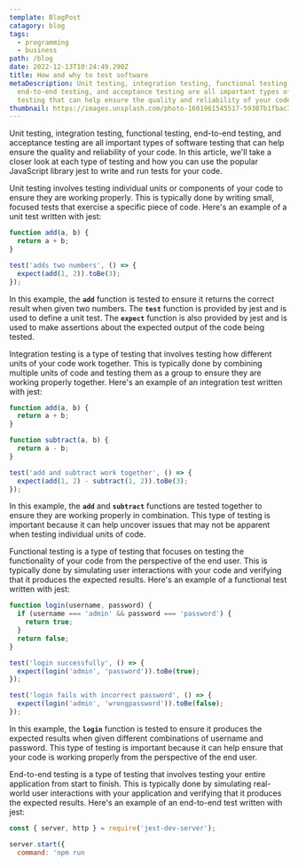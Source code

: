 ```yaml
---
template: BlogPost
catagory: blog
tags:
  - programming
  - business
path: /blog
date: 2022-12-13T10:24:49.290Z
title: How and why to test software
metaDescription: Unit testing, integration testing, functional testing,
  end-to-end testing, and acceptance testing are all important types of software
  testing that can help ensure the quality and reliability of your code.
thumbnail: https://images.unsplash.com/photo-1601961545517-59307b1fbac3?ixlib=rb-4.0.3&ixid=MnwxMjA3fDB8MHxwaG90by1wYWdlfHx8fGVufDB8fHx8&auto=format&fit=crop&w=686&q=80
---
```

<!--StartFragment-->

Unit testing, integration testing, functional testing, end-to-end testing, and acceptance testing are all important types of software testing that can help ensure the quality and reliability of your code. In this article, we'll take a closer look at each type of testing and how you can use the popular JavaScript library jest to write and run tests for your code.

Unit testing involves testing individual units or components of your code to ensure they are working properly. This is typically done by writing small, focused tests that exercise a specific piece of code. Here's an example of a unit test written with jest:

```jsx
function add(a, b) {
  return a + b;
}

test('adds two numbers', () => {
  expect(add(1, 2)).toBe(3);
});


```

In this example, the **`add`** function is tested to ensure it returns the correct result when given two numbers. The **`test`** function is provided by jest and is used to define a unit test. The **`expect`** function is also provided by jest and is used to make assertions about the expected output of the code being tested.

Integration testing is a type of testing that involves testing how different units of your code work together. This is typically done by combining multiple units of code and testing them as a group to ensure they are working properly together. Here's an example of an integration test written with jest:

```jsx
function add(a, b) {
  return a + b;
}

function subtract(a, b) {
  return a - b;
}

test('add and subtract work together', () => {
  expect(add(1, 2) - subtract(1, 2)).toBe(3);
});


```

In this example, the **`add`** and **`subtract`** functions are tested together to ensure they are working properly in combination. This type of testing is important because it can help uncover issues that may not be apparent when testing individual units of code.

Functional testing is a type of testing that focuses on testing the functionality of your code from the perspective of the end user. This is typically done by simulating user interactions with your code and verifying that it produces the expected results. Here's an example of a functional test written with jest:

```jsx
function login(username, password) {
  if (username === 'admin' && password === 'password') {
    return true;
  }
  return false;
}

test('login successfully', () => {
  expect(login('admin', 'password')).toBe(true);
});

test('login fails with incorrect password', () => {
  expect(login('admin', 'wrongpassword')).toBe(false);
});


```

In this example, the **`login`** function is tested to ensure it produces the expected results when given different combinations of username and password. This type of testing is important because it can help ensure that your code is working properly from the perspective of the end user.

End-to-end testing is a type of testing that involves testing your entire application from start to finish. This is typically done by simulating real-world user interactions with your application and verifying that it produces the expected results. Here's an example of an end-to-end test written with jest:

```jsx
const { server, http } = require('jest-dev-server');

server.start({
  command: 'npm run

```

<!--EndFragment-->